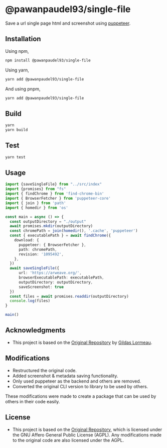 # @pawanpaudel93/single-file

Save a url single page html and screenshot using [puppeteer](https://github.com/puppeteer/puppeteer).

## Installation

Using npm,

```sh
npm install @pawanpaudel93/single-file
```

Using yarn,

```sh
yarn add @pawanpaudel93/single-file
```

And using pnpm,

```sh
yarn add @pawanpaudel93/single-file

```

## Build

```sh
yarn
yarn build
```

## Test

```sh
yarn test
```

## Usage

```ts
import {saveSingleFile} from "../src/index"
import {promises} from "fs"
import { findChrome } from 'find-chrome-bin'
import { BrowserFetcher } from 'puppeteer-core'
import { join } from 'path'
import { homedir } from 'os'

const main = async () => {
  const outputDirectory = "./output"
  await promises.mkdir(outputDirectory)
  const chromePath = join(homedir(), '.cache', 'puppeteer')
  const { executablePath } = await findChrome({
    download: {
      puppeteer: { BrowserFetcher },
      path: chromePath,
      revision: '1095492',
    },
  })
  await saveSingleFile({
      url: 'https://arweave.org/',
      browserExecutablePath: executablePath,
      outputDirectory: outputDirectory,
      saveScreenshot: true
  })
  const files = await promises.readdir(outputDirectory)
  console.log(files)
}

main()
```

## Acknowledgments

- This project is based on the [Original Repository](https://github.com/gildas-lormeau/single-file-cli) by [Gildas Lormeau](https://github.com/gildas-lormeau).

## Modifications

- Restructured the original code.
- Added screenshot & metadata saving functionality.
- Only used puppeteer as the backend and others are removed.
- Converted the original CLI version to library to be used by others.

These modifications were made to create a package that can be used by others in their code easily.

## License

- This project is based on the [Original Repository](https://github.com/gildas-lormeau/single-file-cli), which is licensed under the GNU Affero General Public License (AGPL). Any modifications made to the original code are also licensed under the AGPL.
